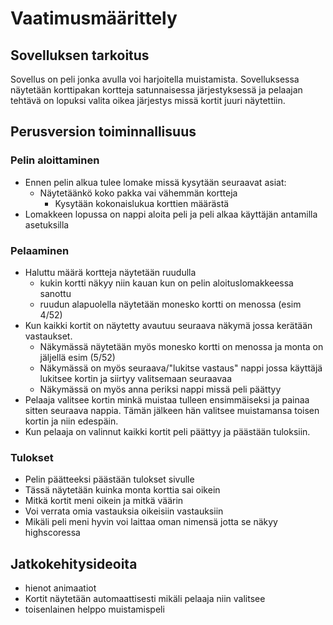 # Vaatimusmäärittely #
## Sovelluksen tarkoitus ##
Sovellus on peli jonka avulla voi harjoitella muistamista. Sovelluksessa näytetään korttipakan kortteja satunnaisessa järjestyksessä ja pelaajan tehtävä on lopuksi valita oikea järjestys missä kortit juuri näytettiin. 


## Perusversion toiminnallisuus ##

### Pelin aloittaminen ###
* Ennen pelin alkua tulee lomake missä kysytään seuraavat asiat:
    * Näytetäänkö koko pakka vai vähemmän kortteja 
        * Kysytään kokonaislukua korttien määrästä 
* Lomakkeen lopussa on nappi aloita peli ja peli alkaa käyttäjän antamilla asetuksilla 
### Pelaaminen ###
* Haluttu määrä kortteja näytetään ruudulla 
    * kukin kortti näkyy niin kauan kun on pelin aloituslomakkeessa sanottu
    * ruudun alapuolella näytetään monesko kortti on menossa (esim 4/52)
* Kun kaikki kortit on näytetty avautuu seuraava näkymä jossa kerätään vastaukset. 
    * Näkymässä näytetään myös monesko kortti on menossa ja monta on jäljellä esim (5/52)
    * Näkymässä on myös seuraava/"lukitse vastaus" nappi jossa käyttäjä lukitsee kortin ja siirtyy valitsemaan seuraavaa 
    * Näkymässä on myös anna periksi nappi missä peli päättyy 
* Pelaaja valitsee kortin minkä muistaa tulleen ensimmäiseksi ja painaa sitten seuraava nappia. Tämän jälkeen hän valitsee muistamansa toisen kortin ja niin edespäin. 
* Kun pelaaja on valinnut kaikki kortit peli päättyy ja päästään tuloksiin. 
### Tulokset ###
* Pelin päätteeksi päästään tulokset sivulle 
* Tässä näytetään kuinka monta korttia sai oikein 
* Mitkä kortit meni oikein ja mitkä väärin 
* Voi verrata omia vastauksia oikeisiin vastauksiin 
* Mikäli peli meni hyvin voi laittaa oman nimensä jotta se näkyy highscoressa

## Jatkokehitysideoita ##
* hienot animaatiot
* Kortit näytetään automaattisesti mikäli pelaaja niin valitsee
* toisenlainen helppo muistamispeli
